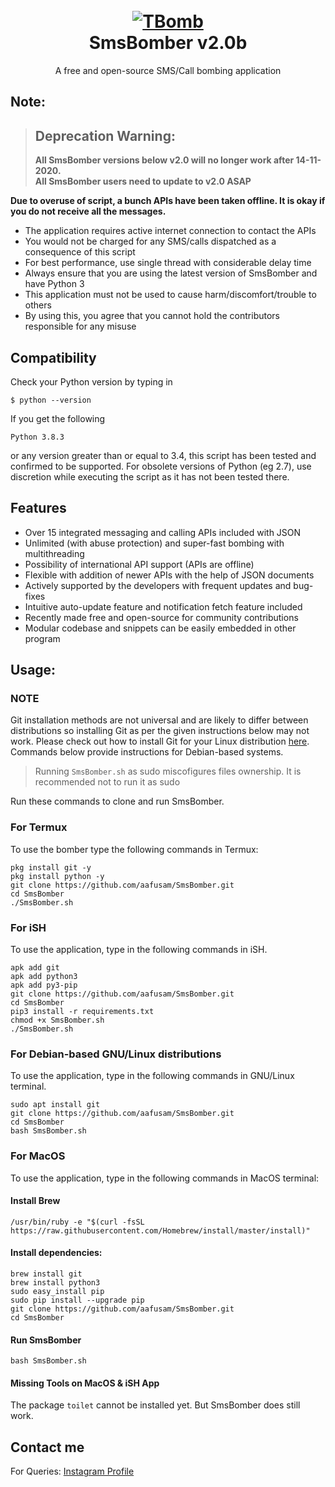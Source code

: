 <h1 align="center">
  <br>
  <a href="https://github.com/aafusam/SmsBomber"><img src="https://i.ibb.co/F4HBKqm/TBomb.png" alt="TBomb"></a>
  <br>
  SmsBomber v2.0b
  <br>
</h1>


<p align="center">A free and open-source SMS/Call bombing application</p>

## Note:


> ## Deprecation Warning:
> **All SmsBomber versions below v2.0 will no longer work after 14-11-2020.**  
**All SmsBomber users need to update to v2.0 ASAP**

**Due to overuse of script, a bunch APIs have been taken offline. It is okay if you do not receive all the messages.**


- The application requires active internet connection to contact the APIs
- You would not be charged for any SMS/calls dispatched as a consequence of this script
- For best performance, use single thread with considerable delay time
- Always ensure that you are using the latest version of SmsBomber and have Python 3
- This application must not be used to cause harm/discomfort/trouble to others
- By using this, you agree that you cannot hold the contributors responsible for any misuse

## Compatibility
Check your Python version by typing in
```shell script
$ python --version
```
If you get the following
```shell script
Python 3.8.3
```
or any version greater than or equal to 3.4, this script has been tested and confirmed to be supported. For obsolete versions of Python (eg 2.7), use discretion while executing the script as it has not been tested there.

## Features

- Over 15 integrated messaging and calling APIs included with JSON
- Unlimited (with abuse protection) and super-fast bombing with multithreading
- Possibility of international API support (APIs are offline)
- Flexible with addition of newer APIs with the help of JSON documents
- Actively supported by the developers with frequent updates and bug-fixes
- Intuitive auto-update feature and notification fetch feature included
- Recently made free and open-source for community contributions
- Modular codebase and snippets can be easily embedded in other program


## Usage:

### NOTE 

Git installation methods are not universal and are likely to differ between distributions so installing Git as per the given instructions below may not work. Please check out how to install Git for your Linux distribution [here](https://git-scm.com/). Commands below provide instructions for Debian-based systems.

>Running `SmsBomber.sh` as sudo miscofigures files ownership. It is recommended not to run it as sudo

Run these commands to clone and run SmsBomber.

### For Termux

To use the bomber type the following commands in Termux:
```shell script
pkg install git -y 
pkg install python -y 
git clone https://github.com/aafusam/SmsBomber.git
cd SmsBomber
./SmsBomber.sh
```

### For iSH

To use the application, type in the following commands in iSH.
```shell script
apk add git
apk add python3
apk add py3-pip
git clone https://github.com/aafusam/SmsBomber.git
cd SmsBomber
pip3 install -r requirements.txt
chmod +x SmsBomber.sh
./SmsBomber.sh
```

### For Debian-based GNU/Linux distributions

To use the application, type in the following commands in GNU/Linux terminal.
```shell script
sudo apt install git
git clone https://github.com/aafusam/SmsBomber.git
cd SmsBomber
bash SmsBomber.sh
```

### For MacOS

To use the application, type in the following commands in MacOS terminal:

#### Install Brew

```shell script
/usr/bin/ruby -e "$(curl -fsSL https://raw.githubusercontent.com/Homebrew/install/master/install)"
````

#### Install dependencies:

```shell script
brew install git
brew install python3
sudo easy_install pip
sudo pip install --upgrade pip
git clone https://github.com/aafusam/SmsBomber.git
cd SmsBomber
```

#### Run SmsBomber

```shell script
bash SmsBomber.sh
```

#### Missing Tools on MacOS & iSH App

The package `toilet` cannot be installed yet. But SmsBomber does still work.


## Contact me  

For Queries: [Instagram Profile](https://instagram.com/_b_t_w_i_a_m_a_a_f_u__)  


